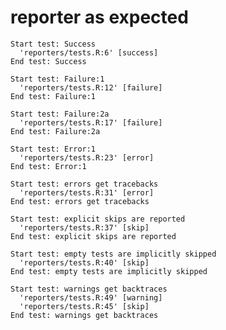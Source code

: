 # reporter as expected

    Start test: Success
      'reporters/tests.R:6' [success]
    End test: Success
    
    Start test: Failure:1
      'reporters/tests.R:12' [failure]
    End test: Failure:1
    
    Start test: Failure:2a
      'reporters/tests.R:17' [failure]
    End test: Failure:2a
    
    Start test: Error:1
      'reporters/tests.R:23' [error]
    End test: Error:1
    
    Start test: errors get tracebacks
      'reporters/tests.R:31' [error]
    End test: errors get tracebacks
    
    Start test: explicit skips are reported
      'reporters/tests.R:37' [skip]
    End test: explicit skips are reported
    
    Start test: empty tests are implicitly skipped
      'reporters/tests.R:40' [skip]
    End test: empty tests are implicitly skipped
    
    Start test: warnings get backtraces
      'reporters/tests.R:49' [warning]
      'reporters/tests.R:45' [skip]
    End test: warnings get backtraces
    

